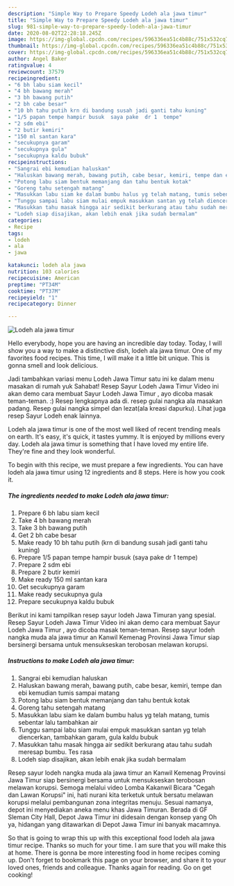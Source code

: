 ```yaml
---
description: "Simple Way to Prepare Speedy Lodeh ala jawa timur"
title: "Simple Way to Prepare Speedy Lodeh ala jawa timur"
slug: 981-simple-way-to-prepare-speedy-lodeh-ala-jawa-timur
date: 2020-08-02T22:28:18.245Z
image: https://img-global.cpcdn.com/recipes/596336ea51c4b88c/751x532cq70/lodeh-ala-jawa-timur-foto-resep-utama.jpg
thumbnail: https://img-global.cpcdn.com/recipes/596336ea51c4b88c/751x532cq70/lodeh-ala-jawa-timur-foto-resep-utama.jpg
cover: https://img-global.cpcdn.com/recipes/596336ea51c4b88c/751x532cq70/lodeh-ala-jawa-timur-foto-resep-utama.jpg
author: Angel Baker
ratingvalue: 4
reviewcount: 37579
recipeingredient:
- "6 bh labu siam kecil"
- "4 bh bawang merah"
- "3 bh bawang putih"
- "2 bh cabe besar"
- "10 bh tahu putih krn di bandung susah jadi ganti tahu kuning"
- "1/5 papan tempe hampir busuk  saya pake  dr 1  tempe"
- "2 sdm ebi"
- "2 butir kemiri"
- "150 ml santan kara"
- "secukupnya garam"
- "secukupnya gula"
- "secukupnya kaldu bubuk"
recipeinstructions:
- "Sangrai ebi kemudian haluskan"
- "Haluskan bawang merah, bawang putih, cabe besar, kemiri, tempe dan ebi kemudian tumis sampai matang"
- "Potong labu siam bentuk memanjang dan tahu bentuk kotak"
- "Goreng tahu setengah matang"
- "Masukkan labu siam ke dalam bumbu halus yg telah matang, tumis sebentar lalu tambahkan air"
- "Tunggu sampai labu siam mulai empuk masukkan santan yg telah diencerkan, tambahkan garam, gula kaldu bubuk"
- "Masukkan tahu masak hingga air sedikit berkurang atau tahu sudah meresap bumbu. Tes rasa"
- "Lodeh siap disajikan, akan lebih enak jika sudah bermalam"
categories:
- Recipe
tags:
- lodeh
- ala
- jawa

katakunci: lodeh ala jawa 
nutrition: 103 calories
recipecuisine: American
preptime: "PT34M"
cooktime: "PT37M"
recipeyield: "1"
recipecategory: Dinner

---
```



![Lodeh ala jawa timur](https://img-global.cpcdn.com/recipes/596336ea51c4b88c/751x532cq70/lodeh-ala-jawa-timur-foto-resep-utama.jpg)

Hello everybody, hope you are having an incredible day today. Today, I will show you a way to make a distinctive dish, lodeh ala jawa timur. One of my favorites food recipes. This time, I will make it a little bit unique. This is gonna smell and look delicious.

Jadi tambahkan variasi menu Lodeh Jawa Timur satu ini ke dalam menu masakan di rumah yuk Sahabat! Resep Sayur Lodeh Jawa Timur Video ini akan demo cara membuat Sayur Lodeh Jawa Timur , ayo dicoba masak teman-teman. :) Resep lengkapnya ada di. resep gulai nangka ala masakan padang. Resep gulai nangka simpel dan lezat(ala kreasi dapurku). Lihat juga resep Sayur Lodeh enak lainnya.

Lodeh ala jawa timur is one of the most well liked of recent trending meals on earth. It's easy, it's quick, it tastes yummy. It is enjoyed by millions every day. Lodeh ala jawa timur is something that I have loved my entire life. They're fine and they look wonderful.


To begin with this recipe, we must prepare a few ingredients. You can have lodeh ala jawa timur using 12 ingredients and 8 steps. Here is how you cook it.

<!--inarticleads1-->

##### The ingredients needed to make Lodeh ala jawa timur:

1. Prepare 6 bh labu siam kecil
1. Take 4 bh bawang merah
1. Take 3 bh bawang putih
1. Get 2 bh cabe besar
1. Make ready 10 bh tahu putih (krn di bandung susah jadi ganti tahu kuning)
1. Prepare 1/5 papan tempe hampir busuk  (saya pake  dr 1  tempe)
1. Prepare 2 sdm ebi
1. Prepare 2 butir kemiri
1. Make ready 150 ml santan kara
1. Get secukupnya garam
1. Make ready secukupnya gula
1. Prepare secukupnya kaldu bubuk


Berikut ini kami tampilkan resep sayur lodeh Jawa Timuran yang spesial. Resep Sayur Lodeh Jawa Timur Video ini akan demo cara membuat Sayur Lodeh Jawa Timur , ayo dicoba masak teman-teman. Resep sayur lodeh nangka muda ala jawa timur an Kanwil Kemenag Provinsi Jawa Timur siap bersinergi bersama untuk mensukseskan terobosan melawan korupsi. 

<!--inarticleads2-->

##### Instructions to make Lodeh ala jawa timur:

1. Sangrai ebi kemudian haluskan
1. Haluskan bawang merah, bawang putih, cabe besar, kemiri, tempe dan ebi kemudian tumis sampai matang
1. Potong labu siam bentuk memanjang dan tahu bentuk kotak
1. Goreng tahu setengah matang
1. Masukkan labu siam ke dalam bumbu halus yg telah matang, tumis sebentar lalu tambahkan air
1. Tunggu sampai labu siam mulai empuk masukkan santan yg telah diencerkan, tambahkan garam, gula kaldu bubuk
1. Masukkan tahu masak hingga air sedikit berkurang atau tahu sudah meresap bumbu. Tes rasa
1. Lodeh siap disajikan, akan lebih enak jika sudah bermalam


Resep sayur lodeh nangka muda ala jawa timur an Kanwil Kemenag Provinsi Jawa Timur siap bersinergi bersama untuk mensukseskan terobosan melawan korupsi. Semoga melalui video Lomba Kakanwil Bicara &#34;Cegah dan Lawan Korupsi&#34; ini, hati nurani kita terketuk untuk bersatu melawan korupsi melalui pembangunan zona integritas menuju. Sesuai namanya, depot ini menyediakan aneka menu khas Jawa Timuran. Berada di GF Sleman City Hall, Depot Jawa Timur ini didesain dengan konsep yang Oh ya, hidangan yang ditawarkan di Depot Jawa Timur ini banyak macamnya. 

So that is going to wrap this up with this exceptional food lodeh ala jawa timur recipe. Thanks so much for your time. I am sure that you will make this at home. There is gonna be more interesting food in home recipes coming up. Don't forget to bookmark this page on your browser, and share it to your loved ones, friends and colleague. Thanks again for reading. Go on get cooking!
